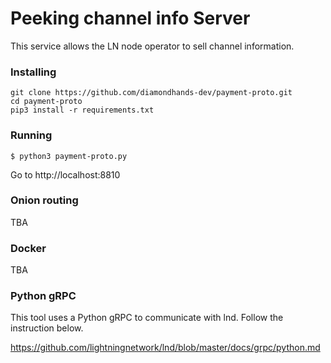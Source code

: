 # Peeking channel info Server

This service allows the LN node operator to sell channel information.

### Installing
```
git clone https://github.com/diamondhands-dev/payment-proto.git
cd payment-proto
pip3 install -r requirements.txt
```

### Running
```
$ python3 payment-proto.py
```

Go to http://localhost:8810


### Onion routing
TBA


### Docker
TBA

### Python gRPC
This tool uses a Python gRPC to communicate with lnd. Follow the instruction below.

https://github.com/lightningnetwork/lnd/blob/master/docs/grpc/python.md
